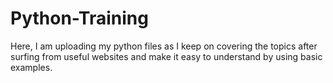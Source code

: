 # Python-Training
Here, I am uploading my python files as I keep on covering the topics after surfing from useful websites and make it easy to understand by using basic examples. 
